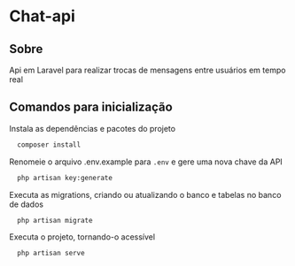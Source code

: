 # Chat-api

## Sobre
<p>Api em Laravel para realizar trocas de mensagens entre usuários em tempo real</p>

## Comandos para inicialização
Instala as dependências e pacotes do projeto
```bash
  composer install
```
Renomeie o arquivo .env.example para ``.env`` e gere uma nova chave da API
```bash
  php artisan key:generate
```
Executa as migrations, criando ou atualizando o banco e tabelas no banco de dados 
```bash
  php artisan migrate
```
Executa o projeto, tornando-o acessível
```bash
  php artisan serve
```
